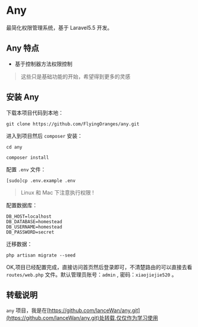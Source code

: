 # Any
最简化权限管理系统，基于 Laravel5.5 开发。

## Any 特点
- 基于控制器方法权限控制

> 这些只是基础功能的开始，希望得到更多的灵感

## 安装 Any
下载本项目代码到本地：
```
git clone https://github.com/FlyingOranges/any.git
```

进入到项目然后 `composer` 安装：

```
cd any

composer install
```

配置 `.env` 文件：
```
[sudo]cp .env.example .env
```

> Linux 和 Mac 下注意执行权限 !

配置数据库：
```
DB_HOST=localhost
DB_DATABASE=homestead
DB_USERNAME=homestead
DB_PASSWORD=secret
```

迁移数据：
```
php artisan migrate --seed
```

OK,项目已经配置完成，直接访问首页然后登录即可，不清楚路由的可以直接去看 `routes/web.php` 文件。默认管理员账号：`admin` , 密码：`xiaojiejie520` 。

## 转载说明
`any` 项目，我是在[https://github.com/lanceWan/any.git](https://github.com/lanceWan/any.git)处转载,仅仅作为学习使用